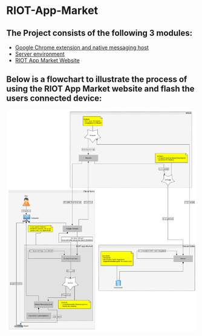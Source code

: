 # RIOT-App-Market

## The Project consists of the following 3 modules:
* [Google Chrome extension and native messaging host](https://github.com/HendrikVE/Google-Chrome-Extension-and-Native-Messaging-Host-for-RIOT-App-Market "ttps://github.com/HendrikVE/Google-Chrome-Extension-and-Native-Messaging-Host-for-RIOT-App-Market")
* [Server environment](https://github.com/HendrikVE/Server-Environment-for-RIOT-App-Market "https://github.com/HendrikVE/Server-Environment-for-RIOT-App-Market")
* [RIOT App Market Website](https://github.com/HendrikVE/Website-for-RIOT-App-Market "https://github.com/HendrikVE/Website-for-RIOT-App-Market")

## Below is a flowchart to illustrate the process of using the RIOT App Market website and flash the users connected device:
![Flowchart](flowchart.png "Flowchart")